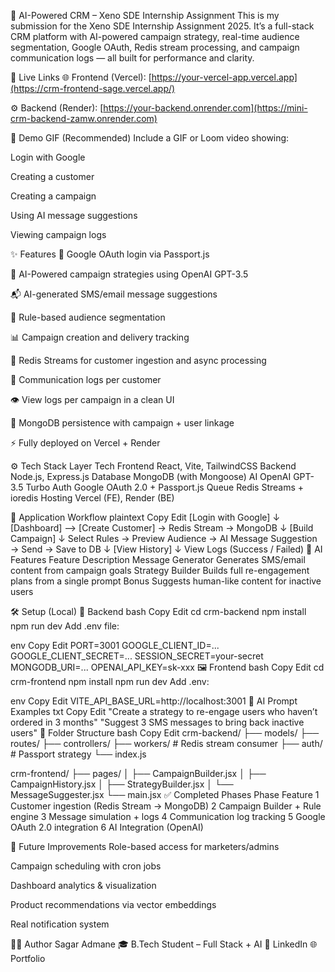 🚀 AI-Powered CRM – Xeno SDE Internship Assignment
This is my submission for the Xeno SDE Internship Assignment 2025.
It’s a full-stack CRM platform with AI-powered campaign strategy, real-time audience segmentation, Google OAuth, Redis stream processing, and campaign communication logs — all built for performance and clarity.

🔗 Live Links
🌐 Frontend (Vercel): [https://your-vercel-app.vercel.app](https://crm-frontend-sage.vercel.app/)

⚙️ Backend (Render): [https://your-backend.onrender.com](https://mini-crm-backend-zamw.onrender.com)

🎥 Demo GIF (Recommended)
Include a GIF or Loom video showing:

Login with Google

Creating a customer

Creating a campaign

Using AI message suggestions

Viewing campaign logs

✨ Features
🔐 Google OAuth login via Passport.js

🧠 AI-Powered campaign strategies using OpenAI GPT-3.5

📬 AI-generated SMS/email message suggestions

🎯 Rule-based audience segmentation

📊 Campaign creation and delivery tracking

🔁 Redis Streams for customer ingestion and async processing

📝 Communication logs per customer

👁️ View logs per campaign in a clean UI

💾 MongoDB persistence with campaign + user linkage

⚡️ Fully deployed on Vercel + Render

⚙️ Tech Stack
Layer	Tech
Frontend	React, Vite, TailwindCSS
Backend	Node.js, Express.js
Database	MongoDB (with Mongoose)
AI	OpenAI GPT-3.5 Turbo
Auth	Google OAuth 2.0 + Passport.js
Queue	Redis Streams + ioredis
Hosting	Vercel (FE), Render (BE)

🔄 Application Workflow
plaintext
Copy
Edit
[Login with Google]
       ↓
[Dashboard] —> [Create Customer] → Redis Stream → MongoDB
     ↓
[Build Campaign]
     ↓
Select Rules → Preview Audience → AI Message Suggestion → Send → Save to DB
     ↓
[View History]
     ↓
View Logs (Success / Failed)
🤖 AI Features
Feature	Description
Message Generator	Generates SMS/email content from campaign goals
Strategy Builder	Builds full re-engagement plans from a single prompt
Bonus	Suggests human-like content for inactive users

🛠️ Setup (Local)
🔧 Backend
bash
Copy
Edit
cd crm-backend
npm install
npm run dev
Add .env file:

env
Copy
Edit
PORT=3001
GOOGLE_CLIENT_ID=...
GOOGLE_CLIENT_SECRET=...
SESSION_SECRET=your-secret
MONGODB_URI=...
OPENAI_API_KEY=sk-xxx
🖼 Frontend
bash
Copy
Edit
cd crm-frontend
npm install
npm run dev
Add .env:

env
Copy
Edit
VITE_API_BASE_URL=http://localhost:3001
🧠 AI Prompt Examples
txt
Copy
Edit
"Create a strategy to re-engage users who haven’t ordered in 3 months"
"Suggest 3 SMS messages to bring back inactive users"
📂 Folder Structure
bash
Copy
Edit
crm-backend/
├── models/
├── routes/
├── controllers/
├── workers/    # Redis stream consumer
├── auth/       # Passport strategy
└── index.js

crm-frontend/
├── pages/
│   ├── CampaignBuilder.jsx
│   ├── CampaignHistory.jsx
│   ├── StrategyBuilder.jsx
│   └── MessageSuggester.jsx
└── main.jsx
✅ Completed Phases
Phase	Feature
1	Customer ingestion (Redis Stream → MongoDB)
2	Campaign Builder + Rule engine
3	Message simulation + logs
4	Communication log tracking
5	Google OAuth 2.0 integration
6	AI Integration (OpenAI)

🧪 Future Improvements
Role-based access for marketers/admins

Campaign scheduling with cron jobs

Dashboard analytics & visualization

Product recommendations via vector embeddings

Real notification system

👨‍💻 Author
Sagar Admane
🎓 B.Tech Student – Full Stack + AI
🔗 LinkedIn
🌐 Portfolio
